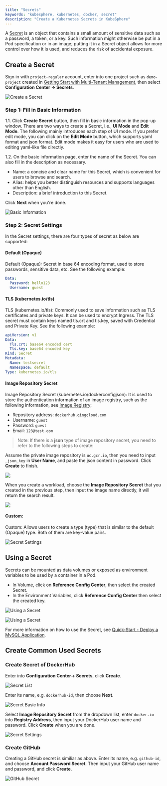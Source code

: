 ```yaml
---
title: "Secrets"
keywords: "kubesphere, kubernetes, docker, secret"
description: "Create a Kubernetes Secrets in KubeSphere"
---
```


A [Secret](https://kubernetes.io/docs/concepts/configuration/secret/) is an object that contains a small amount of sensitive data such as a password, a token, or a key. Such information might otherwise be put in a Pod specification or in an image; putting it in a Secret object allows for more control over how it is used, and reduces the risk of accidental exposure.

## Create a Secret

Sign in with `project-regular` account, enter into one project such as `demo-project` created in [Getting Start with Multi-Tenant Management](../../quick-start/admin-quick-start), then select **Configuration Center → Secrets**.

![Create a Secret](https://pek3b.qingstor.com/kubesphere-docs/png/20200523002113.png)

### Step 1: Fill in Basic Information

1.1. Click **Create Secret** button, then fill in basic information in the pop-up window. There are two ways to create a Secret, i.e., **UI Mode** and **Edit Mode**. The following mainly introduces each step of UI mode. If you prefer edit mode, you can click on the **Edit Mode** button, which supports yaml format and json format. Edit mode makes it easy for users who are used to editing yaml-like file directly.


1.2. On the basic information page, enter the name of the Secret. You can also fill in the description as necessary.

- Name: a concise and clear name for this Secret, which is convenient for users to browse and search.
- Alias: helps you better distinguish resources and supports languages other than English.
- Description: a brief introduction to this Secret.

Click **Next** when you're done.  

![Basic Information](https://pek3b.qingstor.com/kubesphere-docs/png/20190319163014.png)

### Step 2: Secret Settings

In the Secret settings, there are four types of secret as below are supported:

#### Default (Opaque)

Default (Opaque): Secret in base 64 encoding format, used to store passwords, sensitive data, etc. See the following example:

```yaml
Data:
  Password: hello123
  Username: guest
```

#### TLS (kubernetes.io/tls)

TLS (kubernetes.io/tls): Commonly used to save information such as TLS certificates and private keys. It can be used to encrypt Ingress. The TLS secret must contain keys named tls.crt and tls.key, saved with Credential and Private Key. See the following example:

```yaml
apiVersion: v1
Data:
  Tls.crt: base64 encoded cert
  Tls.key: base64 encoded key
Kind: Secret
Metadata:
  Name: testsecret
  Namespace: default
Type: kubernetes.io/tls
```

#### Image Repository Secret

Image Repository Secret (kubernetes.io/dockerconfigjson): It is used to store the authentication information of an image registry, such as the following information, see [Image Registry](../image-registry):

  - Repository address: `dockerhub.qingcloud.com`
  - Username: `guest`
  - Password: `guest`
  - Email: `123@test.com`


>Note: If there is a **json** type of image repository secret, you need to refer to the following steps to create:

Assume the private image repository is `uc.gcr.io`, then you need to input `_json_key` in **User Name**, and paste the json content in password. Click **Create** to finish.

![](https://pek3b.qingstor.com/kubesphere-docs/png/20200523001137.png)

When you create a workload, choose the **Image Repository Secret** that you created in the previous step, then input the image name directly, it will return the search result.

![](https://pek3b.qingstor.com/kubesphere-docs/png/20200523000214.png)

#### Custom:

Custom: Allows users to create a type (type) that is similar to the default (Opaque) type. Both of them are key-value pairs.

![Secret Settings](https://pek3b.qingstor.com/kubesphere-docs/png/20190319165447.png)

## Using a Secret

Secrets can be mounted as data volumes or exposed as environment variables to be used by a container in a Pod.

- In Volume, click on **Reference Config Center**, then select the created Secret.
- In the Environment Variables, click **Reference Config Center** then select the created key.

![Using a Secret](https://pek3b.qingstor.com/kubesphere-docs/png/20190319175940.png)

![Using a Secret](https://pek3b.qingstor.com/kubesphere-docs/png/20190319180017.png)

For more information on how to use the Secret, see [Quick-Start - Deploy a MySQL Application](../../quick-start/mysql-deployment).

## Create Common Used Secrets

### Create Secret of DockerHub

Enter into **Configuration Center→ Secrets**, click **Create**.

![Secret List](https://pek3b.qingstor.com/kubesphere-docs/png/20200523002327.png)

Enter its name, e.g. `dockerhub-id`, then choose **Next**.

![Secret Basic Info](https://pek3b.qingstor.com/kubesphere-docs/png/20200207165617.png)

Select **Image Repository Secret** from the dropdown list, enter `docker.io` into **Registry Address**, then input your DockerHub user name and password. Click **Create** when you are done.

![Secret Settings](https://pek3b.qingstor.com/kubesphere-docs/png/20200207171625.png)

### Create GitHub

Creating a GitHub secret is similiar as above. Enter its name, e.g. `github-id`, and choose **Account Password Secret**. Then input your GitHub user name and password, and click **Create**.

![GitHub Secret](https://pek3b.qingstor.com/kubesphere-docs/png/20200207174736.png)

